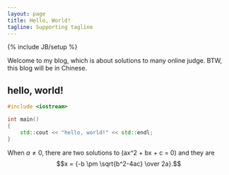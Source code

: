 ```yaml
---
layout: page
title: Hello, World!
tagline: Supporting tagline
---
```

{% include JB/setup %}

Welcome to my blog, which is about solutions to many online judge.
BTW, this blog will be in Chinese.

## hello, world!

```cpp
#include <iostream>

int main()
{
	std::cout << "hello, world!" << std::endl;
}
```

When $a \ne 0$, there are two solutions to \(ax^2 + bx + c = 0\) and
they are $$x = {-b \pm \sqrt{b^2-4ac} \over 2a}.$$

